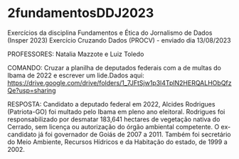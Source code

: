 # 2fundamentosDDJ2023
Exercícios da disciplina Fundamentos e Ética do Jornalismo de Dados (Insper 2023)
Exercício Cruzando Dados (PROCV) - enviado dia 13/08/2023

PROFESSORES: Natalia Mazzote e Luiz Toledo

COMANDO: Cruzar a planilha de deputados federais com a de multas do Ibama de 2022 e escrever um lide.Dados aqui: https://drive.google.com/drive/folders/1_7JFtSjw1p3l4TplN2HERQALHObQfzQe?usp=sharing 

RESPOSTA: Candidato a deputado federal em 2022, Alcides Rodrigues (Patriota-GO) foi multado pelo Ibama em pleno ano eleitoral. Rodrigues foi responsabilizado por desmatar 183,641 hectares de vegetação nativa do Cerrado, sem licença ou autorização do órgão ambiental competente. O ex-candidato já foi governador de Goiás de 2007 a 2011. Também foi secretário do Meio Ambiente, Recursos Hídricos e da Habitação do estado, de 1999 a 2002. 
